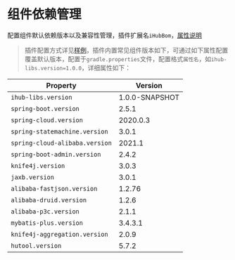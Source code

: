 # 组件依赖管理
配置组件默认依赖版本以及兼容性管理，插件扩展名`iHubBom`，[属性说明](/explanation?id=属性配置说明)

> 插件配置方式详见[样例](samples/sample-extensions/bom.gradle)，插件内置常见组件版本如下，可通过如下属性配置覆盖默认版本，配置于`gradle.properties`文件，配置格式`属性名`，如`ihub-libs.version=1.0.0`，详细属性如下：

| Property | Version |
| -------- | ------- |
| `ihub-libs.version` | 1.0.0-SNAPSHOT |
| `spring-boot.version` | 2.5.1 |
| `spring-cloud.version` | 2020.0.3 |
| `spring-statemachine.version` | 3.0.1 |
| `spring-cloud-alibaba.version` | 2021.1 |
| `spring-boot-admin.version` | 2.4.2 |
| `knife4j.version` | 3.0.3 |
| `jaxb.version` | 3.0.1 |
| `alibaba-fastjson.version` | 1.2.76 |
| `alibaba-druid.version` | 1.2.6 |
| `alibaba-p3c.version` | 2.1.1 |
| `mybatis-plus.version` | 3.4.3.1 |
| `knife4j-aggregation.version` | 2.0.9 |
| `hutool.version` | 5.7.2 |